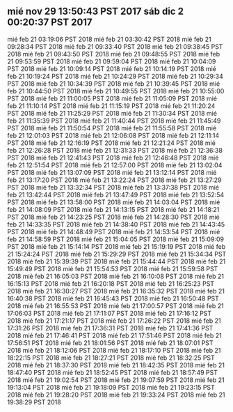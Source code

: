 mié nov 29 13:50:43 PST 2017
sáb dic 2 00:20:37 PST 2017
----
mié feb 21 03:19:06 PST 2018
mié feb 21 03:30:42 PST 2018
mié feb 21 09:28:34 PST 2018
mié feb 21 09:33:40 PST 2018
mié feb 21 09:38:45 PST 2018
mié feb 21 09:43:50 PST 2018
mié feb 21 09:48:55 PST 2018
mié feb 21 09:53:59 PST 2018
mié feb 21 09:59:04 PST 2018
mié feb 21 10:04:09 PST 2018
mié feb 21 10:09:14 PST 2018
mié feb 21 10:14:19 PST 2018
mié feb 21 10:19:24 PST 2018
mié feb 21 10:24:29 PST 2018
mié feb 21 10:29:34 PST 2018
mié feb 21 10:34:39 PST 2018
mié feb 21 10:39:45 PST 2018
mié feb 21 10:44:50 PST 2018
mié feb 21 10:49:55 PST 2018
mié feb 21 10:55:00 PST 2018
mié feb 21 11:00:05 PST 2018
mié feb 21 11:05:09 PST 2018
mié feb 21 11:10:14 PST 2018
mié feb 21 11:15:19 PST 2018
mié feb 21 11:20:24 PST 2018
mié feb 21 11:25:29 PST 2018
mié feb 21 11:30:34 PST 2018
mié feb 21 11:35:39 PST 2018
mié feb 21 11:40:44 PST 2018
mié feb 21 11:45:49 PST 2018
mié feb 21 11:50:54 PST 2018
mié feb 21 11:55:58 PST 2018
mié feb 21 12:01:03 PST 2018
mié feb 21 12:06:08 PST 2018
mié feb 21 12:11:14 PST 2018
mié feb 21 12:16:19 PST 2018
mié feb 21 12:21:24 PST 2018
mié feb 21 12:26:28 PST 2018
mié feb 21 12:31:33 PST 2018
mié feb 21 12:36:38 PST 2018
mié feb 21 12:41:43 PST 2018
mié feb 21 12:46:48 PST 2018
mié feb 21 12:51:54 PST 2018
mié feb 21 12:57:00 PST 2018
mié feb 21 13:02:04 PST 2018
mié feb 21 13:07:09 PST 2018
mié feb 21 13:12:14 PST 2018
mié feb 21 13:17:20 PST 2018
mié feb 21 13:22:24 PST 2018
mié feb 21 13:27:29 PST 2018
mié feb 21 13:32:34 PST 2018
mié feb 21 13:37:38 PST 2018
mié feb 21 13:42:44 PST 2018
mié feb 21 13:47:49 PST 2018
mié feb 21 13:52:54 PST 2018
mié feb 21 13:58:00 PST 2018
mié feb 21 14:03:04 PST 2018
mié feb 21 14:08:09 PST 2018
mié feb 21 14:13:15 PST 2018
mié feb 21 14:18:21 PST 2018
mié feb 21 14:23:25 PST 2018
mié feb 21 14:28:30 PST 2018
mié feb 21 14:33:35 PST 2018
mié feb 21 14:38:40 PST 2018
mié feb 21 14:43:45 PST 2018
mié feb 21 14:48:49 PST 2018
mié feb 21 14:53:54 PST 2018
mié feb 21 14:58:59 PST 2018
mié feb 21 15:04:05 PST 2018
mié feb 21 15:09:09 PST 2018
mié feb 21 15:14:14 PST 2018
mié feb 21 15:19:19 PST 2018
mié feb 21 15:24:24 PST 2018
mié feb 21 15:29:29 PST 2018
mié feb 21 15:34:34 PST 2018
mié feb 21 15:39:39 PST 2018
mié feb 21 15:44:44 PST 2018
mié feb 21 15:49:49 PST 2018
mié feb 21 15:54:53 PST 2018
mié feb 21 15:59:58 PST 2018
mié feb 21 16:05:03 PST 2018
mié feb 21 16:10:08 PST 2018
mié feb 21 16:15:13 PST 2018
mié feb 21 16:20:18 PST 2018
mié feb 21 16:25:23 PST 2018
mié feb 21 16:30:27 PST 2018
mié feb 21 16:35:32 PST 2018
mié feb 21 16:40:38 PST 2018
mié feb 21 16:45:43 PST 2018
mié feb 21 16:50:48 PST 2018
mié feb 21 16:55:53 PST 2018
mié feb 21 17:00:57 PST 2018
mié feb 21 17:06:03 PST 2018
mié feb 21 17:11:07 PST 2018
mié feb 21 17:16:12 PST 2018
mié feb 21 17:21:17 PST 2018
mié feb 21 17:26:22 PST 2018
mié feb 21 17:31:26 PST 2018
mié feb 21 17:36:31 PST 2018
mié feb 21 17:41:36 PST 2018
mié feb 21 17:46:41 PST 2018
mié feb 21 17:51:46 PST 2018
mié feb 21 17:56:51 PST 2018
mié feb 21 18:01:56 PST 2018
mié feb 21 18:07:01 PST 2018
mié feb 21 18:12:06 PST 2018
mié feb 21 18:17:10 PST 2018
mié feb 21 18:22:15 PST 2018
mié feb 21 18:27:21 PST 2018
mié feb 21 18:32:25 PST 2018
mié feb 21 18:37:30 PST 2018
mié feb 21 18:42:35 PST 2018
mié feb 21 18:47:40 PST 2018
mié feb 21 18:52:45 PST 2018
mié feb 21 18:57:49 PST 2018
mié feb 21 19:02:54 PST 2018
mié feb 21 19:07:59 PST 2018
mié feb 21 19:13:04 PST 2018
mié feb 21 19:18:09 PST 2018
mié feb 21 19:23:15 PST 2018
mié feb 21 19:28:20 PST 2018
mié feb 21 19:33:24 PST 2018
mié feb 21 19:38:29 PST 2018
